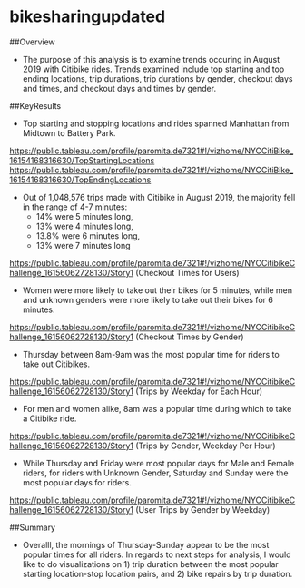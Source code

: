 # bikesharingupdated
##Overview
 - The purpose of this analysis is to examine trends occuring in August 2019 with Citibike rides. Trends examined include top starting and top ending locations, trip durations, trip durations by gender, checkout days and times, and checkout days and times by gender. 

##KeyResults
- Top starting and stopping locations and rides spanned Manhattan from Midtown to Battery Park.

https://public.tableau.com/profile/paromita.de7321#!/vizhome/NYCCitiBike_16154168316630/TopStartingLocations
https://public.tableau.com/profile/paromita.de7321#!/vizhome/NYCCitiBike_16154168316630/TopEndingLocations
 
- Out of 1,048,576 trips made with Citibike in August 2019, the majority fell in the range of 4-7 minutes:
  * 14% were 5 minutes long, 
  * 13% were 4 minutes long,
  * 13.8% were 6 minutes long, 
  * 13% were 7 minutes long 

https://public.tableau.com/profile/paromita.de7321#!/vizhome/NYCCitibikeChallenge_16156062728130/Story1 (Checkout Times for Users)
 
- Women were more likely to take out their bikes for 5 minutes, while men and unknown genders were more likely to take out their bikes for 6 minutes.

https://public.tableau.com/profile/paromita.de7321#!/vizhome/NYCCitibikeChallenge_16156062728130/Story1 (Checkout Times by Gender)
 
- Thursday between 8am-9am was the most popular time for riders to take out Citibikes.

https://public.tableau.com/profile/paromita.de7321#!/vizhome/NYCCitibikeChallenge_16156062728130/Story1 (Trips by Weekday for Each Hour)

- For men and women alike, 8am was a popular time during which to take a Citibike ride.

https://public.tableau.com/profile/paromita.de7321#!/vizhome/NYCCitibikeChallenge_16156062728130/Story1 (Trips by Gender, Weekday Per Hour)
 
 - While Thursday and Friday were most popular days for Male and Female riders, for riders with Unknown Gender, Saturday and Sunday were the most popular days for riders.

https://public.tableau.com/profile/paromita.de7321#!/vizhome/NYCCitibikeChallenge_16156062728130/Story1 (User Trips by Gender by Weekday) 

##Summary
 - Overalll, the mornings of Thursday-Sunday appear to be the most popular times for all riders. In regards to next steps for analysis, I would like to do visualizations on 1) trip duration between the most popular starting location-stop location pairs, and 2) bike repairs by trip duration. 



